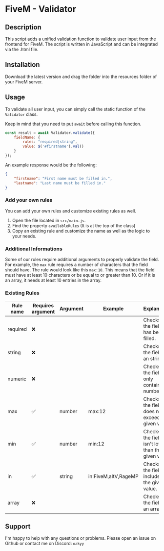 # FiveM - Validator

## Description
This script adds a unified validation function to validate user input from the frontend for FiveM. The script is written in JavaScript and can be integrated via the .html file.

## Installation
Download the latest version and drag the folder into the resources folder of your FiveM server.

## Usage
To validate all user input, you can simply call the static function of the `Validator` class.

Keep in mind that you need to put `await` before calling this function. 
```js
const result = await Validator.validate({
    fieldName: {
        rules: "required|string",
        value: $('#firstname').val()
    }
});
```

An example response would be the following:
```json
{
    "firstname": "First name must be filled in.",
    "lastname": "Last name must be filled in."
}
```

### Add your own rules
You can add your own rules and customize existing rules as well.

1. Open the file located in `src/main.js`.
2. Find the property `availableRules` (It is at the top of the class)
3. Copy an existing rule and customize the name as well as the logic to your needs.

### Additional Informations
Some of our rules require additional arguments to properly validate the field. For example, the `max` rule requires a number of characters that the field should have. The rule would look like this `max:10`. This means that the field must have at least 10 characters or be equal to or greater than 10. Or if it is an array, it needs at least 10 entries in the array.

### Existing Rules
| Rule name   | Requires argument | Argument | Example              | Explanation |
| ---------   | ----------------- | -------- | -------------------- | ----------- |
| required    | :x:               |          |                      | Checks if the field has been filled.
| string      | :x:               |          |                      | Checks if the field is an string.
| numeric     | :x:               |          |                      | Checks if the field only contains numbers.
| max         | :white_check_mark:              | number   | max:12               | Checks if the field does not exceeds the given value.
| min         | :white_check_mark:               | number   | min:12               | Checks if the field isn't lower than the given value.
| in          | :white_check_mark:               | string   | in:FiveM,altV,RageMP | Checks if the field is included in the given value.
| array       | :x:               |          |                      | Checks if the field is an array.


## Support
I'm happy to help with any questions or problems. Please open an issue on Github or contact me on Discord: `oakyy`